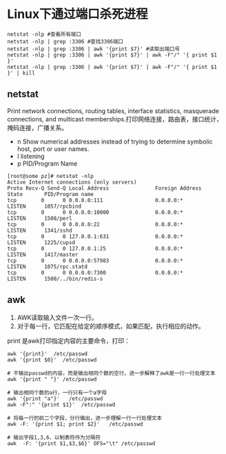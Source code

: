 # Linux下通过端口杀死进程

```shell
netstat -nlp #查看所有端口
netstat -nlp | grep :3306 #查找3306端口
netstat -nlp | grep :3306 | awk '{print $7}' #读取出端口号
netstat -nlp | grep :3306 | awk '{print $7}' | awk -F"/" '{ print $1 }'
netstat -nlp | grep :3306 | awk '{print $7}' | awk -F"/" '{ print $1 }' | kill
```

## netstat

Print network connections, routing tables, interface statistics, masquerade connections, and multicast memberships.打印网络连接，路由表，接口统计，掩码连接，广播关系。

- n Show numerical addresses instead of trying to determine symbolic host, port or user names.
- l listening
- p PID/Program Name

```
[root@some pz]# netstat -nlp
Active Internet connections (only servers)
Proto Recv-Q Send-Q Local Address               Foreign Address             State       PID/Program name   
tcp        0      0 0.0.0.0:111                 0.0.0.0:*                   LISTEN      1057/rpcbind        
tcp        0      0 0.0.0.0:10000               0.0.0.0:*                   LISTEN      1508/perl           
tcp        0      0 0.0.0.0:22                  0.0.0.0:*                   LISTEN      1341/sshd           
tcp        0      0 127.0.0.1:631               0.0.0.0:*                   LISTEN      1225/cupsd          
tcp        0      0 127.0.0.1:25                0.0.0.0:*                   LISTEN      1417/master         
tcp        0      0 0.0.0.0:57983               0.0.0.0:*                   LISTEN      1075/rpc.statd      
tcp        0      0 0.0.0.0:7300                0.0.0.0:*                   LISTEN      1500/../bin/redis-s 
```

## awk

1. AWK读取输入文件一次一行。 
2. 对于每一行，它匹配在给定的顺序模式，如果匹配，执行相应的动作。 

print 是awk打印指定内容的主要命令，打印：
```
awk '{print}'  /etc/passwd
awk '{print $0}'  /etc/passwd 

# 不输出passwd的内容，而是输出相同个数的空行，进一步解释了awk是一行一行处理文本
awk '{print " "}' /etc/passwd                                           

# 输出相同个数的a行，一行只有一个a字母
awk '{print "a"}'   /etc/passwd
awk -F":" '{print $1}'  /etc/passwd 

# 将每一行的前二个字段，分行输出，进一步理解一行一行处理文本
awk -F: '{print $1; print $2}'   /etc/passwd

# 输出字段1,3,6，以制表符作为分隔符
awk  -F: '{print $1,$3,$6}' OFS="\t" /etc/passwd
```